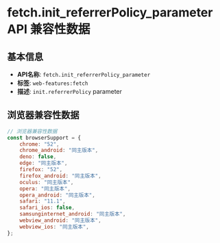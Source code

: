 # fetch.init_referrerPolicy_parameter API 兼容性数据

## 基本信息

- **API名称**: `fetch.init_referrerPolicy_parameter`
- **标签**: `web-features:fetch`
- **描述**: `init.referrerPolicy` parameter

## 浏览器兼容性数据

```javascript
// 浏览器兼容性数据
const browserSupport = {
    chrome: "52",
    chrome_android: "同主版本",
    deno: false,
    edge: "同主版本",
    firefox: "52",
    firefox_android: "同主版本",
    oculus: "同主版本",
    opera: "同主版本",
    opera_android: "同主版本",
    safari: "11.1",
    safari_ios: false,
    samsunginternet_android: "同主版本",
    webview_android: "同主版本",
    webview_ios: "同主版本",
};

```

